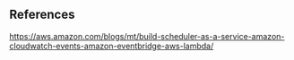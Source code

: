 References
---------

https://aws.amazon.com/blogs/mt/build-scheduler-as-a-service-amazon-cloudwatch-events-amazon-eventbridge-aws-lambda/